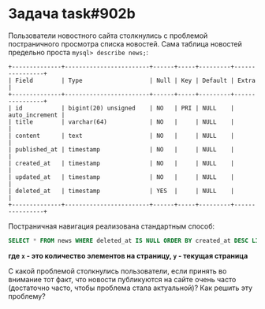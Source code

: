 # Задача task#902b

Пользователи новостного сайта столкнулись с проблемой постраничного просмотра списка новостей.
Сама таблица новостей предельно проста `mysql> describe news;`:

```
+--------------+------------------------+------+-----+---------+----------------+
| Field        | Type                   | Null | Key | Default | Extra          |
+--------------+------------------------+------+-----+---------+----------------+
| id           | bigint(20) unsigned    | NO   | PRI | NULL    | auto_increment |
| title        | varchar(64)            | NO   |     | NULL    |                |
| content      | text                   | NO   |     | NULL    |                |
| published_at | timestamp              | NO   |     | NULL    |                |
| created_at   | timestamp              | NO   |     | NULL    |                |
| updated_at   | timestamp              | NO   |     | NULL    |                |
| deleted_at   | timestamp              | YES  |     | NULL    |                |
+--------------+------------------------+------+-----+---------+----------------+
```

Постраничная навигация реализована стандартным способ:

```sql
SELECT * FROM news WHERE deleted_at IS NULL ORDER BY created_at DESC LIMIT x OFFSET x*(y - 1);
```

__где `x` - это количество элементов на страницу, `y` - текущая страница__


С какой проблемой столкнулись пользователи, если принять во внимание тот факт, что новости публикуются на сайте очень часто (достаточно часто, чтобы проблема стала актуальной)?
Как решить эту проблему?


